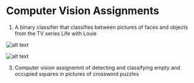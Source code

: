 # Computer Vision Assignments

1. A binary classifier that classifies between pictures of faces and objects from the TV series Life with Louie

![alt text](https://i.imgur.com/KJ8pIZA.png)

![alt text](https://i.imgur.com/pLdcGZJ.png)
   
3. Computer vision assignemnt of detecting and classifying empty and occupied squares in pictures of crossword puzzles

